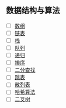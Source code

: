 ## 数据结构与算法

- [ ] [数组](src/main/java/com/jungle/ds/array/README.md) 
- [ ] [链表](src/main/java/com/jungle/ds/linked/README.md) 
- [ ] [栈](src/main/java/com/jungle/ds/stack/README.md) 
- [ ] [队列](src/main/java/com/jungle/ds/queue/README.md) 
- [ ] [递归](src/main/java/com/jungle/ds/recursion/README.md) 
- [ ] [排序](src/main/java/com/jungle/ds/sort/README.md) 
- [ ] [二分查找](src/main/java/com/jungle/ds/search/README.md) 
- [ ] [跳表](src/main/java/com/jungle/ds/skip_list/README.md) 
- [ ] [散列表](src/main/java/com/jungle/ds/hash_table/README.md) 
- [ ] [哈希算法](src/main/java/com/jungle/ds/hash_alg/README.md) 
- [ ] [二叉树](src/main/java/com/jungle/ds/binary_tree/README.md) 
